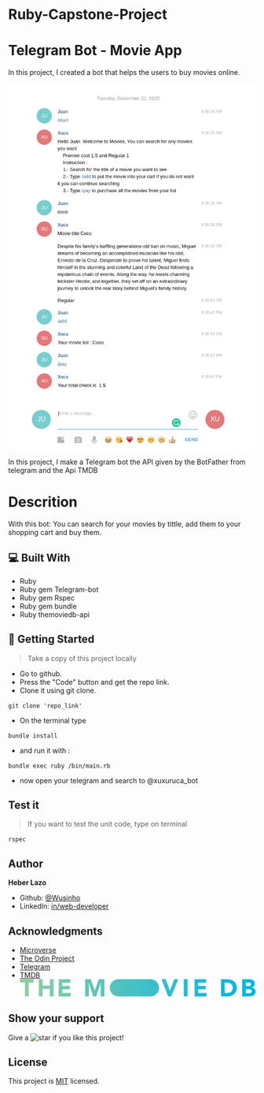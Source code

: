 # Ruby-Capstone-Project

# Telegram Bot - Movie App

In this project, I created a bot that helps the users to buy movies online.

![screenshot](assets/tele_screnshot.png)

In this project, I make a Telegram bot the API given by the BotFather from telegram and the Api TMDB

# Descrition

With this bot:
You can search for your movies by tittle, add them to your shopping cart and buy them.

## :computer: Built With

- Ruby
- Ruby gem Telegram-bot
- Ruby gem Rspec
- Ruby gem bundle
- Ruby themoviedb-api

## :wrench: Getting Started

> Take a copy of this project locally

- Go to github.
- Press the "Code" button and get the repo link.
- Clone it using git clone.

```
git clone 'repo_link'
```

- On the terminal type

```
bundle install
```

- and run it with :

```
bundle exec ruby /bin/main.rb
```

- now open your telegram and search to @xuxuruca_bot

## Test it

> If you want to test the unit code, type on terminal

```
rspec
```

## Author

<b>Heber Lazo</b>

- Github: [@Wusinho](https://github.com/Wusinho)
- LinkedIn: [in/web-developer](https://www.linkedin.com/in/heber-lazo-benza-523266133/)

## Acknowledgments

- [Microverse](https://www.microverse.org/)
- [The Odin Project](https://www.theodinproject.com)
- [Telegram](https://web.telegram.org/)
- [TMDB](https://www.themoviedb.org/)![screenshot](assets/logo.svg)

## Show your support

<p> Give a 
  <g-emoji class="g-emoji" alias="star" fallback-src="https://github.githubassets.com/images/icons/emoji/unicode/2b50.png"><img class="emoji" alt="star" height="20" width="20" src="https://github.githubassets.com/images/icons/emoji/unicode/2b50.png"></g-emoji>
  if you like this project!</p>

## License

This project is [MIT](LICENSE) licensed.

